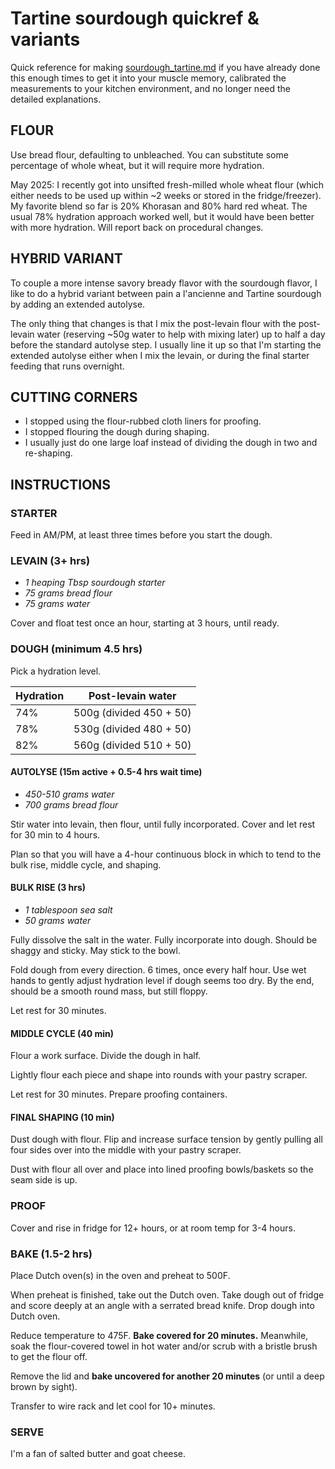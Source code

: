 # Tartine sourdough quickref & variants

Quick reference for making [sourdough_tartine.md](sourdough_tartine.md) if you have already done this enough times to get it into your muscle memory, calibrated the measurements to your kitchen environment, and no longer need the detailed explanations.

## FLOUR
Use bread flour, defaulting to unbleached. You can substitute some percentage of whole wheat, but it will require more hydration.

May 2025: I recently got into unsifted fresh-milled whole wheat flour (which either needs to be used up within ~2 weeks or stored in the fridge/freezer). My favorite blend so far is 20% Khorasan and 80% hard red wheat. The usual 78% hydration approach worked well, but it would have been better with more hydration. Will report back on procedural changes.

## HYBRID VARIANT
To couple a more intense savory bready flavor with the sourdough flavor, I like to do a hybrid variant between pain a l'ancienne and Tartine sourdough by adding an extended autolyse. 

The only thing that changes is that I mix the post-levain flour with the post-levain water (reserving ~50g water to help with mixing later) up to half a day before the standard autolyse step. I usually line it up so that I'm starting the extended autolyse either when I mix the levain, or during the final starter feeding that runs overnight.

## CUTTING CORNERS
- I stopped using the flour-rubbed cloth liners for proofing.
- I stopped flouring the dough during shaping.
- I usually just do one large loaf instead of dividing the dough in two and re-shaping.

## INSTRUCTIONS

### STARTER
Feed in AM/PM, at least three times before you start the dough.

### LEVAIN (3+ hrs)
+ *1 heaping Tbsp sourdough starter*
+ *75 grams bread flour*
+ *75 grams water*

Cover and float test once an hour, starting at 3 hours, until ready.

### DOUGH (minimum 4.5 hrs)

Pick a hydration level.

Hydration | Post-levain water
:--- | ---
74% | 500g (divided 450 + 50)
78% | 530g (divided 480 + 50)
82% | 560g (divided 510 + 50)

#### AUTOLYSE (15m active + 0.5-4 hrs wait time)
+ *450-510 grams water*
+ *700 grams bread flour*

Stir water into levain, then flour, until fully incorporated. Cover and let rest for 30 min to 4 hours.

Plan so that you will have a 4-hour continuous block in which to tend to the bulk rise, middle cycle, and shaping.

#### BULK RISE (3 hrs)
+ *1 tablespoon sea salt*
+ *50 grams water*

Fully dissolve the salt in the water. Fully incorporate into dough. Should be shaggy and sticky. May stick to the bowl.

Fold dough from every direction. 6 times, once every half hour. Use wet hands to gently adjust hydration level if dough seems too dry. By the end, should be a smooth round mass, but still floppy.

Let rest for 30 minutes.

#### MIDDLE CYCLE (40 min)

Flour a work surface. Divide the dough in half.

Lightly flour each piece and shape into rounds with your pastry scraper.

Let rest for 30 minutes. Prepare proofing containers.

#### FINAL SHAPING (10 min)

Dust dough with flour. Flip and increase surface tension by gently pulling all four sides over into the middle with your pastry scraper.

Dust with flour all over and place into lined proofing bowls/baskets so the seam side is up.

### PROOF

Cover and rise in fridge for 12+ hours, or at room temp for 3-4 hours.

### BAKE (1.5-2 hrs)

Place Dutch oven(s) in the oven and preheat to 500F.

When preheat is finished, take out the Dutch oven. Take dough out of fridge and score deeply at an angle with a serrated bread knife. Drop dough into Dutch oven.

Reduce temperature to 475F. **Bake covered for 20 minutes.** Meanwhile, soak the flour-covered towel in hot water and/or scrub with a bristle brush to get the flour off.

Remove the lid and **bake uncovered for another 20 minutes** (or until a deep brown by sight).

Transfer to wire rack and let cool for 10+ minutes.

### SERVE

I'm a fan of salted butter and goat cheese.
